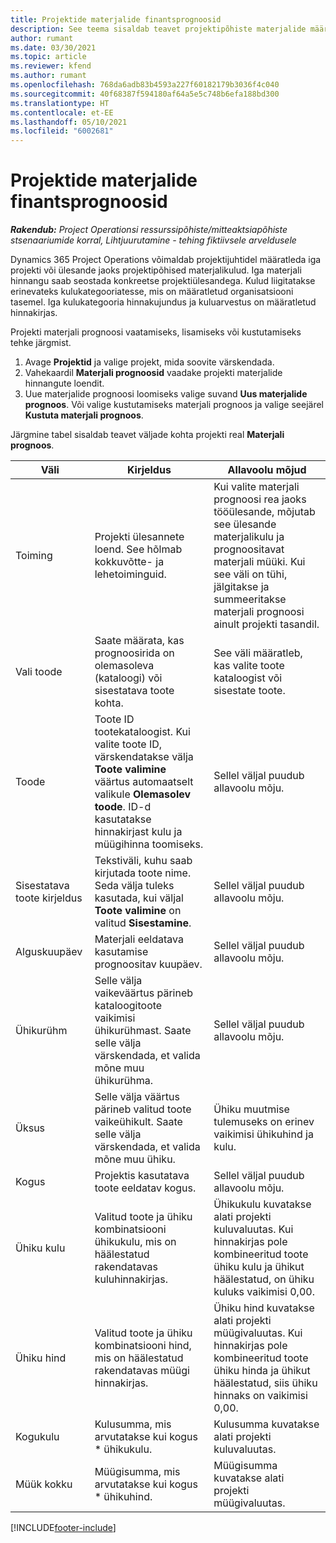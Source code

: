 ```yaml
---
title: Projektide materjalide finantsprognoosid
description: See teema sisaldab teavet projektipõhiste materjalide määratlemise ja prognoosimise kohta.
author: rumant
ms.date: 03/30/2021
ms.topic: article
ms.reviewer: kfend
ms.author: rumant
ms.openlocfilehash: 768da6adb83b4593a227f60182179b3036f4c040
ms.sourcegitcommit: 40f68387f594180af64a5e5c748b6efa188bd300
ms.translationtype: HT
ms.contentlocale: et-EE
ms.lasthandoff: 05/10/2021
ms.locfileid: "6002681"
---
```

# <a name="financial-estimates-for-materials-on-projects"></a>Projektide materjalide finantsprognoosid

_**Rakendub:** Project Operationsi ressurssipõhiste/mitteaktsiapõhiste stsenaariumide korral,  Lihtjuurutamine - tehing fiktiivsele arveldusele_

Dynamics 365 Project Operations võimaldab projektijuhtidel määratleda iga projekti või ülesande jaoks projektipõhised materjalikulud. Iga materjali hinnangu saab seostada konkreetse projektiülesandega. Kulud liigitatakse erinevateks kulukategooriatesse, mis on määratletud organisatsiooni tasemel. Iga kulukategooria hinnakujundus ja kuluarvestus on määratletud hinnakirjas. 

Projekti materjali prognoosi vaatamiseks, lisamiseks või kustutamiseks tehke järgmist.

1. Avage **Projektid** ja valige projekt, mida soovite värskendada.
2. Vahekaardil **Materjali prognoosid** vaadake projekti materjalide hinnangute loendit.
3. Uue materjalide prognoosi loomiseks valige suvand **Uus materjalide prognoos**. Või valige kustutamiseks materjali prognoos ja valige seejärel **Kustuta materjali prognoos**.

Järgmine tabel sisaldab teavet väljade kohta projekti real **Materjali prognoos**. 

| **Väli** | **Kirjeldus** | **Allavoolu mõjud** |
| --- | --- | --- |
| Toiming | Projekti ülesannete loend. See hõlmab kokkuvõtte- ja lehetoiminguid. | Kui valite materjali prognoosi rea jaoks tööülesande, mõjutab see ülesande materjalikulu ja prognoositavat materjali müüki. Kui see väli on tühi, jälgitakse ja summeeritakse materjali prognoosi ainult projekti tasandil. |
| Vali toode |  Saate määrata, kas prognoosirida on olemasoleva (kataloogi) või sisestatava toote kohta. | See väli määratleb, kas valite toote kataloogist või sisestate toote. |
| Toode | Toote ID tootekataloogist. Kui valite toote ID, värskendatakse välja **Toote valimine** väärtus automaatselt valikule **Olemasolev toode**. ID-d kasutatakse hinnakirjast kulu ja müügihinna toomiseks. | Sellel väljal puudub allavoolu mõju. |
| Sisestatava toote kirjeldus | Tekstiväli, kuhu saab kirjutada toote nime. Seda välja tuleks kasutada, kui väljal **Toote valimine** on valitud **Sisestamine**.| Sellel väljal puudub allavoolu mõju. |
| Alguskuupäev | Materjali eeldatava kasutamise prognoositav kuupäev. | Sellel väljal puudub allavoolu mõju. |
| Ühikurühm | Selle välja vaikeväärtus pärineb kataloogitoote vaikimisi ühikurühmast. Saate selle välja värskendada, et valida mõne muu ühikurühma. | Sellel väljal puudub allavoolu mõju. |
| Üksus | Selle välja väärtus pärineb valitud toote vaikeühikult. Saate selle välja värskendada, et valida mõne muu ühiku. | Ühiku muutmise tulemuseks on erinev vaikimisi ühikuhind ja kulu. |
| Kogus | Projektis kasutatava toote eeldatav kogus. | Sellel väljal puudub allavoolu mõju. |
| Ühiku kulu | Valitud toote ja ühiku kombinatsiooni ühikukulu, mis on häälestatud rakendatavas kuluhinnakirjas. | Ühikukulu kuvatakse alati projekti kuluvaluutas. Kui hinnakirjas pole kombineeritud toote ühiku kulu ja ühikut häälestatud, on ühiku kuluks vaikimisi 0,00. |
| Ühiku hind | Valitud toote ja ühiku kombinatsiooni hind, mis on häälestatud rakendatavas müügi hinnakirjas. | Ühiku hind kuvatakse alati projekti müügivaluutas. Kui hinnakirjas pole kombineeritud toote ühiku hinda ja ühikut häälestatud, siis ühiku hinnaks on vaikimisi 0,00.|
| Kogukulu | Kulusumma, mis arvutatakse kui kogus \* ühikukulu.| Kulusumma kuvatakse alati projekti kuluvaluutas. |
| Müük kokku | Müügisumma, mis arvutatakse kui kogus \* ühikuhind. | Müügisumma kuvatakse alati projekti müügivaluutas. |


[!INCLUDE[footer-include](../includes/footer-banner.md)]

